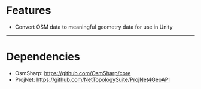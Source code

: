 # Features
- Convert OSM data to meaningful geometry data for use in Unity

----

# Dependencies
- OsmSharp: https://github.com/OsmSharp/core
- ProjNet: https://github.com/NetTopologySuite/ProjNet4GeoAPI
